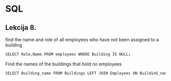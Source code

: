 
# SQL




## Lekcija 8.

find the name and role of all employees who have not been assigned to a building

```bash
SELECT Role,Name FROM employees WHERE Building IS NULL;
```
Find the names of the buildings that hold no employees 

```bash
SELECT Building_name FROM Buildings LEFT JOIN Employees ON BuildinG_name = Building WHERE Building IS NULL;
```




